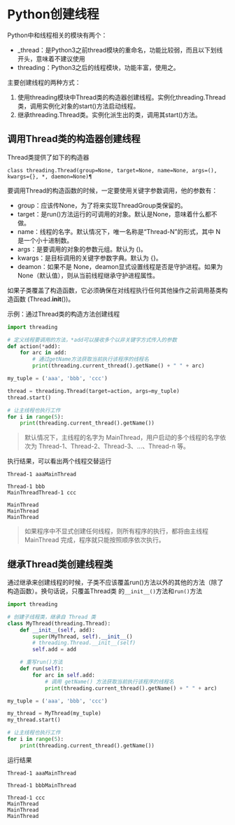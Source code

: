 # Python创建线程
Python中和线程相关的模块有两个：
+ _thread：是Python3之前thread模块的重命名，功能比较弱，而且以下划线开头，意味着不建议使用
+ threading：Python3之后的线程模块，功能丰富，使用之。

主要创建线程的两种方式：
1. 使用threading模块中Thread类的构造器创建线程。实例化threading.Thread类，调用实例化对象的start()方法启动线程。
2. 继承threading.Thread类。实例化派生出的类，调用其start()方法。

## 调用Thread类的构造器创建线程
Thread类提供了如下的构造器
```
class threading.Thread(group=None, target=None, name=None, args=(), kwargs={}, *, daemon=None)¶
```
要调用Thread的构造函数的时候，一定要使用关键字参数调用，他的参数有：
+ group：应该传None，为了将来实现ThreadGroup类保留的。
+ target：是run()方法运行的可调用的对象。默认是None，意味着什么都不做。
+ name：线程的名字。默认情况下，唯一名称是“Thread-N”的形式，其中 N 是一个小十进制数。
+ args：是要调用的对象的参数元组。默认为 ()。
+ kwargs：是目标调用的关键字参数字典。默认为 {}。
+ deamon：如果不是 None，deamon显式设置线程是否是守护进程。如果为 None（默认值），则从当前线程继承守护进程属性。

如果子类覆盖了构造函数，它必须确保在对线程执行任何其他操作之前调用基类构造函数 (Thread.__init__())。

示例：通过Thread类的构造方法创建线程
```python
import threading

# 定义线程要调用的方法，*add可以接收多个以非关键字方式传入的参数
def action(*add):
    for arc in add:
        # 通过getName方法获取当前执行该程序的线程名
        print(threading.current_thread().getName() + " " + arc)

my_tuple = ('aaa', 'bbb', 'ccc')

thread = threading.Thread(target=action, args=my_tuple)
thread.start()

# 让主线程也执行工作
for i in range(5):
    print(threading.current_thread().getName())

```
> 默认情况下，主线程的名字为 MainThread，用户启动的多个线程的名字依次为 Thread-1、Thread-2、Thread-3、...、Thread-n 等。

执行结果，可以看出两个线程交替运行
```
Thread-1 aaaMainThread

Thread-1 bbb
MainThreadThread-1 ccc

MainThread
MainThread
MainThread

```
> 如果程序中不显式创建任何线程，则所有程序的执行，都将由主线程 MainThread 完成，程序就只能按照顺序依次执行。
## 继承Thread类创建线程类
通过继承来创建线程的时候，子类不应该覆盖run()方法以外的其他的方法（除了构造函数）。换句话说，只覆盖Thread类
的`__init__()`方法和`run()`方法
```python
import threading

# 创建子线程类，继承自 Thread 类
class MyThread(threading.Thread):
    def __init__(self, add):
        super(MyThread, self).__init__()
        # threading.Thread.__init__(self)
        self.add = add

    # 重写run()方法
    def run(self):
        for arc in self.add:
            # 调用 getName() 方法获取当前执行该程序的线程名
            print(threading.current_thread().getName() + " " + arc)

my_tuple = ('aaa', 'bbb', 'ccc')

my_thread = MyThread(my_tuple)
my_thread.start()

# 让主线程也执行工作
for i in range(5):
    print(threading.current_thread().getName())
```
运行结果
```
Thread-1 aaaMainThread

Thread-1 bbbMainThread

Thread-1 ccc
MainThread
MainThread
MainThread
```


